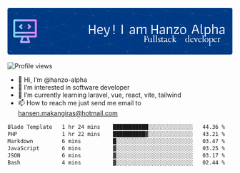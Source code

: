 ![Header](./github-header-image.png)

![Profile views](https://gpvc.arturio.dev/hanzo-alpha)

- 👋 Hi, I’m @hanzo-alpha
- 👀 I’m interested in software developer
- 🌱 I’m currently learning laravel, vue, react, vite, tailwind
- 📫 How to reach me just send me email to hansen.makangiras@hotmail.com 

<!---
hanzo-alpha/hanzo-alpha is a ✨ special ✨ repository because its `README.md` (this file) appears on your GitHub profile.
You can click the Preview link to take a look at your changes.
--->

<!--START_SECTION:waka-->

```text
Blade Template   1 hr 24 mins    ███████████░░░░░░░░░░░░░░   44.36 %
PHP              1 hr 22 mins    ██████████▓░░░░░░░░░░░░░░   43.21 %
Markdown         6 mins          █░░░░░░░░░░░░░░░░░░░░░░░░   03.47 %
JavaScript       6 mins          ▓░░░░░░░░░░░░░░░░░░░░░░░░   03.25 %
JSON             6 mins          ▓░░░░░░░░░░░░░░░░░░░░░░░░   03.17 %
Bash             4 mins          ▓░░░░░░░░░░░░░░░░░░░░░░░░   02.44 %
```

<!--END_SECTION:waka-->
